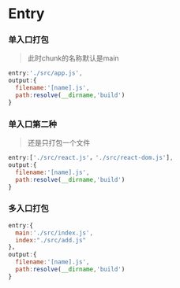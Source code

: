 # Entry

### 单入口打包

> 此时chunk的名称默认是main

```js
entry:'./src/app.js',
output:{
  filename:'[name].js',
  path:resolve(__dirname,'build')
}
```



### 单入口第二种

> 还是只打包一个文件

```js
entry:['./src/react.js'，'./src/react-dom.js'],
output:{
  filename:'[name].js',
  path:resolve(__dirname,'build')
}
```



### 多入口打包

```js
entry:{
  main:'./src/index.js',
  index:"./src/add.js"
}，
output:{
  filename:'[name].js',
  path:resolve(__dirname,'build')
}
```

